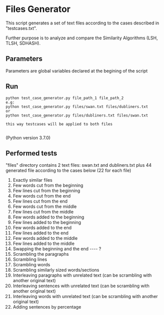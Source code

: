 # Files Generator

This script generates a set of text files according to the cases described in "testcases.txt". 

Further purpose is to analyze and compare the Similarity Algorithms (LSH, TLSH, SDHASH).

## Parameters

Parameters are global variables declared at the begining of the script

## Run

```
python test_case_generator.py file_path_1 file_path_2
e.g: 
python test_case_generator.py files/swan.txt files/dubliners.txt
or
python test_case_generator.py files/dubliners.txt files/swan.txt 

this way testcases will be applied to both files


```

(Python version 3.7.0)

## Performed tests

"files" directory contains 2 text files: swan.txt and dubliners.txt plus 44 generated file according to the cases below (22 for each file)

1. Exactly similar files
2. Few words cut from the beginning
3. Few lines cut from the beginning
4. Few words cut from the end
5. Few lines cut from the end
6. Few words cut from the middle
7. Few lines cut from the middle
8. Few words added to the beginning
9. Few lines added to the beginning
10. Few words added to the end
11. Few lines added to the end
12. Few words added to the middle
13. Few lines added to the middle
14. Swapping the beginning and the end ---- ?
15. Scrambling the paragraphs
16. Scrambling lines
17. Scrambling words
18. Scrambling similarly sized words/sections
19. Interleaving paragraphs with unrelated text (can be scrambling with another original text)
20. Interleaving sentences with unrelated text (can be scrambling with another original text)
21. Interleaving words with unrelated text (can be scrambling with another original text)
22. Adding sentences by percentage


